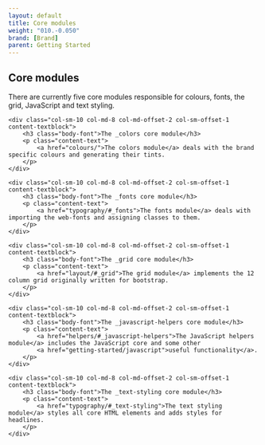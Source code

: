 ```yaml
---
layout: default
title: Core modules
weight: "010.-0.050"
brand: [Brand]
parent: Getting Started
---
```


<div class="row">
	<div class="col-sm-12 col-md-10 col-md-offset-1 content-textblock">
		<h2 class="body-font">Core modules</h2>
		<p class="lead">
			There are currently five core modules responsible for colours, fonts, the grid, JavaScript and text styling.
		</p>
	</div>

</div>


<div class="row">

	<div class="col-sm-10 col-md-8 col-md-offset-2 col-sm-offset-1 content-textblock">
		<h3 class="body-font">The _colors core module</h3>
		<p class="content-text">
			<a href="colours/">The colors module</a> deals with the brand specific colours and generating their tints.
		</p>
	</div>

</div>


<div class="row">

	<div class="col-sm-10 col-md-8 col-md-offset-2 col-sm-offset-1 content-textblock">
		<h3 class="body-font">The _fonts core module</h3>
		<p class="content-text">
			<a href="typography/#_fonts">The fonts module</a> deals with importing the web-fonts and assigning classes to them.
		</p>
	</div>

</div>


<div class="row">

	<div class="col-sm-10 col-md-8 col-md-offset-2 col-sm-offset-1 content-textblock">
		<h3 class="body-font">The _grid core module</h3>
		<p class="content-text">
			<a href="layout/#_grid">The grid module</a> implements the 12 column grid originally written for bootstrap.
		</p>
	</div>

</div>


<div class="row">

	<div class="col-sm-10 col-md-8 col-md-offset-2 col-sm-offset-1 content-textblock">
		<h3 class="body-font">The _javascript-helpers core module</h3>
		<p class="content-text">
			<a href="helpers/#_javascript-helpers">The JavaScript helpers module</a> includes the JavaScript core and some other
			<a href="getting-started/javascript">useful functionality</a>.
		</p>
	</div>

</div>


<div class="row">

	<div class="col-sm-10 col-md-8 col-md-offset-2 col-sm-offset-1 content-textblock">
		<h3 class="body-font">The _text-styling core module</h3>
		<p class="content-text">
			<a href="typography/#_text-styling">The text styling module</a> styles all core HTML elements and adds styles for headlines.
		</p>
	</div>

</div>